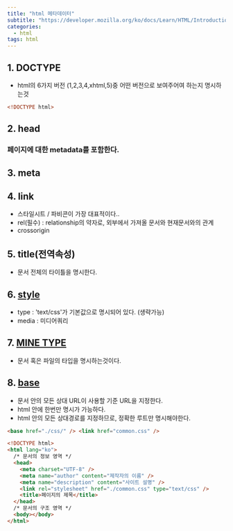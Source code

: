 ```yaml
---
title: "html 메타데이터"
subtitle: "https://developer.mozilla.org/ko/docs/Learn/HTML/Introduction_to_HTML/The_head_metadata_in_HTML"
categories:
  - html
tags: html
---
```


## 1. DOCTYPE

- html의 6가지 버전 (1,2,3,4,xhtml,5)중 어떤 버전으로 보여주어여 하는지 명시하는것

```html
<!DOCTYPE html>
```

## 2. head

### 페이지에 대한 metadata를 포함한다.

## 3. <a herf="https://jiwonpark1.github.io/20210202/meta">meta</a>

## 4. <a herf="https://developer.mozilla.org/ko/docs/Web/HTML/Element/link">link</a>

- 스타일시트 / 파비콘이 가장 대표적이다..
- rel(필수) : relationship의 약자로, 외부에서 가져올 문서와 현재문서와의 관계
- <a herf="https://developer.mozilla.org/ko/docs/Web/HTML/Attributes/crossorigin" >crossorigin </a>

## 5. title(전역속성)

- 문서 전체의 타이틀을 명시한다.

## 6. <a href="https://developer.mozilla.org/ko/docs/Web/HTML/Element/style">style</a>

- type : 'text/css'가 기본값으로 명시되어 있다. (생략가능)
- media : 미디어쿼리

## 7. <a href="https://developer.mozilla.org/ko/docs/Web/HTTP/Basics_of_HTTP/MIME_types">MINE TYPE</a>

- 문서 혹은 파일의 타입을 명시하는것이다.

## 8. <a href="https://developer.mozilla.org/ko/docs/Web/HTML/Element/base">base</a>

- 문서 안의 모든 상대 URL이 사용할 기준 URL을 지정한다.
- html 안에 한번만 명시가 가능하다.
- html 안의 모든 상대경로를 지정하므로, 정확한 루트만 명시해야한다.

```html
<base href="./css/" /> <link href="common.css" />
```

```html
<!DOCTYPE html>
<html lang="ko">
  /* 문서의 정보 영역 */
  <head>
    <meta charset="UTF-8" />
    <meta name="author" content="제작자의 이름" />
    <meta name="description" content="사이트 설명" />
    <link rel="stylesheet" href="./common.css" type="text/css" />
    <title>페이지의 제목</title>
  </head>
  /* 문서의 구조 영역 */
  <body></body>
</html>
```
